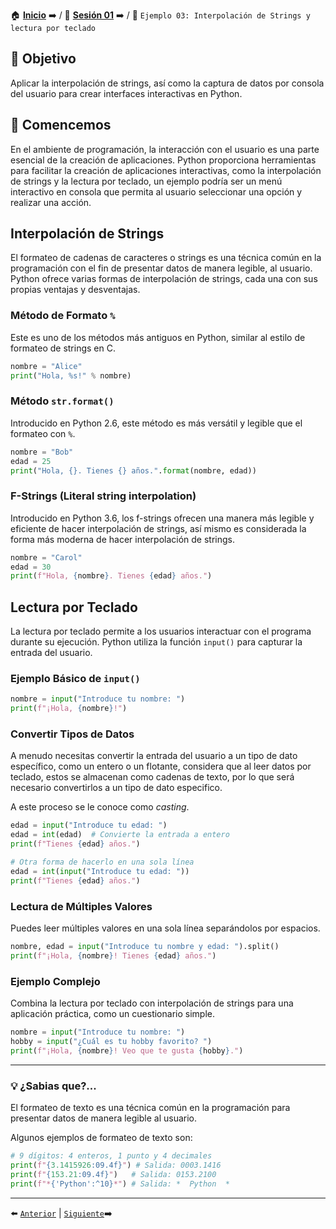 🏠 [**Inicio**](../../Readme.md) ➡️ / 📖 [**Sesión 01**](../Readme.md) ➡️ / 📝 `Ejemplo 03: Interpolación de Strings y lectura por teclado`


## 🎯 Objetivo

Aplicar la interpolación de strings, así como la captura de datos por consola del usuario para crear interfaces interactivas en Python.

## 🚀 Comencemos

En el ambiente de programación, la interacción con el usuario es una parte esencial de la creación de aplicaciones. Python proporciona herramientas para facilitar la creación de aplicaciones interactivas, como la interpolación de strings y la lectura por teclado, un ejemplo podría ser un menú interactivo en consola que permita al usuario seleccionar una opción y realizar una acción.

## Interpolación de Strings

El formateo de cadenas de caracteres o strings es una técnica común en la programación con el fin de presentar datos de manera legible, al usuario. Python ofrece varias formas de interpolación de strings, cada una con sus propias ventajas y desventajas.

### Método de Formato `%`

Este es uno de los métodos más antiguos en Python, similar al estilo de formateo de strings en C.

```python
nombre = "Alice"
print("Hola, %s!" % nombre)
```

### Método `str.format()`

Introducido en Python 2.6, este método es más versátil y legible que el formateo con `%`.

```python
nombre = "Bob"
edad = 25
print("Hola, {}. Tienes {} años.".format(nombre, edad))
```

### F-Strings (Literal string interpolation)

Introducido en Python 3.6, los f-strings ofrecen una manera más legible y eficiente de hacer interpolación de strings, así mismo es considerada la forma más moderna de hacer interpolación de strings.

```python
nombre = "Carol"
edad = 30
print(f"Hola, {nombre}. Tienes {edad} años.")
```

## Lectura por Teclado

La lectura por teclado permite a los usuarios interactuar con el programa durante su ejecución. Python utiliza la función `input()` para capturar la entrada del usuario.

### Ejemplo Básico de `input()`

```python
nombre = input("Introduce tu nombre: ")
print(f"¡Hola, {nombre}!")
```

### Convertir Tipos de Datos

A menudo necesitas convertir la entrada del usuario a un tipo de dato específico, como un entero o un flotante, considera que al leer datos por teclado, estos se almacenan como cadenas de texto, por lo que será necesario convertirlos a un tipo de dato especifico.

A este proceso se le conoce como *casting*.

```python
edad = input("Introduce tu edad: ")
edad = int(edad)  # Convierte la entrada a entero
print(f"Tienes {edad} años.")

# Otra forma de hacerlo en una sola línea
edad = int(input("Introduce tu edad: "))
print(f"Tienes {edad} años.")
```

### Lectura de Múltiples Valores

Puedes leer múltiples valores en una sola línea separándolos por espacios.

```python
nombre, edad = input("Introduce tu nombre y edad: ").split()
print(f"¡Hola, {nombre}! Tienes {edad} años.")
```

### Ejemplo Complejo

Combina la lectura por teclado con interpolación de strings para una aplicación práctica, como un cuestionario simple.

```python
nombre = input("Introduce tu nombre: ")
hobby = input("¿Cuál es tu hobby favorito? ")
print(f"¡Hola, {nombre}! Veo que te gusta {hobby}.")
```

---

### 💡 **¿Sabias que?...**

El formateo de texto es una técnica común en la programación para presentar datos de manera legible al usuario.

Algunos ejemplos de formateo de texto son:

```python
# 9 dígitos: 4 enteros, 1 punto y 4 decimales
print(f"{3.1415926:09.4f}") # Salida: 0003.1416
print(f"{153.21:09.4f}")   # Salida: 0153.2100
print(f"*{'Python':^10}*") # Salida: *  Python  *
```
---

⬅️ [`Anterior`](../Readme.md) | [`Siguiente`](../Reto-03/Readme.md)➡️
